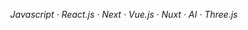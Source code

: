 <p align="center">
  <em>Javascript &centerdot; React.js &centerdot; Next &centerdot; Vue.js &centerdot; Nuxt &centerdot; AI &centerdot; Three.js</em>
</p>

<!---
supershaneski/supershaneski is a ✨ special ✨ repository because its `README.md` (this file) appears on your GitHub profile.
You can click the Preview link to take a look at your changes.
--->
